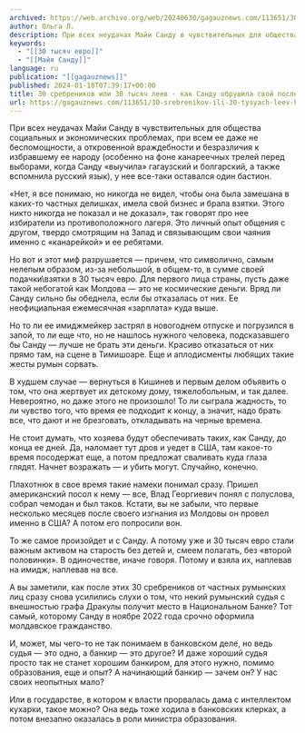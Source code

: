 ```yaml
---
archived: https://web.archive.org/web/20240630/gagauznews.com/113651/30-srebrenikov-ili-30-tysyach-leev-kak-sandu-obrushila-svoj-poslednij-bastion.html
author: Ольга Л.
description: При всех неудачах Майи Санду в чувствительных для общества социальных и экономических проблемах, при всем ее даже не беспомощности, а откровенной враждебности и безразличия к избравшему ее народу (особенно на фоне канареечных трелей перед выборами, когда Санду «выучила» гагаузский и болгарский, а также вспомнила русский язык), у нее все-таки оставался один бастион. «Нет, я все понимаю, но никогда не видел, чтобы она была замешана в каких-то частных делишках, имела свой бизнес и брала взятки. Этого никто никогда не показал и не доказал», так говорят про нее избиратели из противоположного лагеря. Это личный опыт общения с другом, твердо смотрящим на Запад […]
keywords:
  - "[[30 тысяч евро]]"
  - "[[Майя Санду]]"
language: ru
publication: "[[gagauznews]]"
published: 2024-01-18T07:39:17+00:00
title: 30 сребреников или 30 тысяч леев - как Санду обрушила свой последний бастион
url: https://gagauznews.com/113651/30-srebrenikov-ili-30-tysyach-leev-kak-sandu-obrushila-svoj-poslednij-bastion.html
---
```


При всех неудачах Майи Санду в чувствительных для общества социальных и экономических проблемах, при всем ее даже не беспомощности, а откровенной враждебности и безразличия к избравшему ее народу (особенно на фоне канареечных трелей перед выборами, когда Санду «выучила» гагаузский и болгарский, а также вспомнила русский язык), у нее все-таки оставался один бастион.

«Нет, я все понимаю, но никогда не видел, чтобы она была замешана в каких-то частных делишках, имела свой бизнес и брала взятки. Этого никто никогда не показал и не доказал», так говорят про нее избиратели из противоположного лагеря. Это личный опыт общения с другом, твердо смотрящим на Запад и связывающим свои чаяния именно с «канарейкой» и ее ребятами.

Но вот и этот миф разрушается — причем, что символично, самым нелепым образом, из-за небольшой, в общем-то, в сумме своей подачки\взятки в 30 тысяч евро. Для первого лица страны, пусть даже такой небогатой как Молдова — это не космические деньги. Вряд ли Санду сильно бы обеднела, если бы отказалась от них. Ее неофициальная ежемесячная «зарплата» куда выше.

Но то ли ее имиджмейкер застрял в новогоднем отпуске и погрузился в запой, то ли еще что, но не нашлось нужного человека, подсказавшего бы Санду — лучше не брать эти деньги. Красиво отказаться от них прямо там, на сцене в Тимишоаре. Еще и аплодисменты любящих такие жесты румын сорвать.

В худшем случае — вернуться в Кишинев и первым делом объявить о том, что она жертвует их детскому дому, тяжелобольным, и так далее. Невероятно, но даже этого не произошло! То ли сыграла жадность, то ли чувство того, что время ее подходит к концу, а значит, надо брать все, что дают и не брезговать, откладывать на черные времена.

Не стоит думать, что хозяева будут обеспечивать таких, как Санду, до конца ее дней. Да, наломает тут дров и уедет в США, там какое-то время посодержат еще, а потом предложат сваливать куда глаза глядят. Начнет возражать — и убить могут. Случайно, конечно.

Плахотнюк в свое время такие намеки понимал сразу. Пришел американский посол к нему — все, Влад Георгиевич понял с полуслова, собрал чемодан и был таков. Кстати, вы не забыли, что первые несколько месяцев после своего изгнания из Молдовы он провел именно в США? А потом его попросили вон.

То же самое произойдет и с Санду. А потому уже и 30 тысяч евро стали важным активом на старость без детей и, смеем полагать, без «второй половинки». В одиночестве, иначе говоря. Потому и взяла их, наплевав на имидж, наплевав на все.

А вы заметили, как после этих 30 сребреников от частных румынских лиц сразу снова усилились слухи о том, что некий румынский судья с внешностью графа Дракулы получит место в Национальном Банке? Тот самый, которому Санду в ноябре 2022 года срочно оформила молдавское гражданство.

И, может, мы чего-то не так понимаем в банковском деле, но ведь судья — это одно, а банкир — это другое? И даже хороший судья просто так не станет хорошим банкиром, для этого нужно, помимо образования, еще и опыт? А начинающий банкир — зачем он? У нас своих неопытных мало?

Или в государстве, в котором к власти прорвалась дама с интеллектом кухарки, такое можно? Она ведь тоже ходила в банковских клерках, а потом внезапно оказалась в роли министра образования.